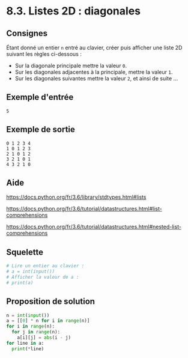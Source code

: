# 8.3. Listes 2D : diagonales

## Consignes

Étant donné un entier `n` entré au clavier, créer puis afficher une liste 2D suivant les règles ci-dessous :

- Sur la diagonale principale mettre la valeur `0`.
- Sur les diagonales adjacentes à la principale, mettre la valeur `1`.
- Sur les diagonales suivantes mettre la valeur `2`, et ainsi de suite ...

## Exemple d'entrée

```
5
```

## Exemple de sortie

```
0 1 2 3 4
1 0 1 2 3
2 1 0 1 2
3 2 1 0 1
4 3 2 1 0
```

## Aide

https://docs.python.org/fr/3.6/library/stdtypes.html#lists

https://docs.python.org/fr/3.6/tutorial/datastructures.html#list-comprehensions

https://docs.python.org/fr/3.6/tutorial/datastructures.html#nested-list-comprehensions

## Squelette

```python
# Lire un entier au clavier :
# a = int(input())
# Afficher la valeur de a :
# print(a)
```

## Proposition de solution

```python
n = int(input())
a = [[0] * n for i in range(n)]
for i in range(n):
  for j in range(n):
    a[i][j] = abs(i - j)
for line in a:
  print(*line)
```

